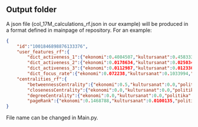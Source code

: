 ## Output folder

A json file (col_17M_calculations_rf.json in our example) will be produced in a format defined in mainpage of repository. For an example:

```json
{  
	"id":"1001846898876133376",  
	"user_features_rf":{  
		"dict_activeness_1":{"ekonomi":0.4084507,"kultursanat":0.4583333,"politika":0.8732394,"spor":0.3802817,"teknoloji":0.3333333},  
		"dict_activeness_2":{"ekonomi":0.0178634,"kultursanat":0.0250343,"politika":0.1750344,"spor":0.0138494,"teknoloji":0.0117851},  
		"dict_activeness_3":{"ekonomi":0.0112987,"kultursanat":0.0123303,"politika":0.1550305,"spor":0.0060264,"teknoloji":0.0044323},  
		"dict_focus_rate":{"ekonomi":0.072238,"kultursanat":0.1033994,"politika":0.7209632,"spor":0.0552408,"teknoloji":0.0481586}},  
	"centralities_rf":{  
		"betweennessCentrality":{"ekonomi":0.5,"kultursanat":0.0,"politika":0.0,"spor":0.0,"teknoloji":0.0},  
		"closenessCentrality":{"ekonomi":0.0,"kultursanat":0.0,"politika":0.1336288,"spor":0.0,"teknoloji":0.0},  
		"degreeCentrality":{"ekonomi":0.0,"kultursanat":0.0,"politika":0.0017036,"spor":0.0,"teknoloji":0.0},  
		"pageRank":{"ekonomi":0.1468788,"kultursanat":0.0100135,"politika":0.0029293,"spor":0.0198249,"teknoloji":0.0028019}}  
}
```

File name can be changed in Main.py.